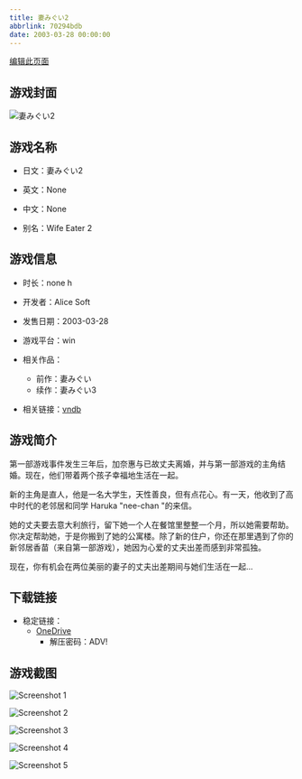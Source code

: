 ```yaml
---
title: 妻みぐい2
abbrlink: 70294bdb
date: 2003-03-28 00:00:00
---
```

[编辑此页面](https://github.com/ACG-3/ADV3-source/blob/main/source/_posts/games/%E5%A6%BB%E3%81%BF%E3%81%90%E3%81%84.md)

## 游戏封面

![妻みぐい2](https://pan.timero.xyz/onedrive/img_lib_001/%E5%A6%BB%E3%81%BF%E3%81%90%E3%81%84_cover.avif)


## 游戏名称

- 日文：妻みぐい2
- 英文：None
- 中文：None

- 别名：Wife Eater 2


## 游戏信息

- 时长：none h
- 开发者：Alice Soft
- 发售日期：2003-03-28
- 游戏平台：win
- 相关作品：
   - 前作：妻みぐい
   - 续作：妻みぐい3

- 相关链接：[vndb](https://vndb.org/v1110)


## 游戏简介

第一部游戏事件发生三年后，加奈惠与已故丈夫离婚，并与第一部游戏的主角结婚。现在，他们带着两个孩子幸福地生活在一起。

 新的主角是直人，他是一名大学生，天性善良，但有点花心。有一天，他收到了高中时代的老邻居和同学 Haruka "nee-chan "的来信。

她的丈夫要去意大利旅行，留下她一个人在餐馆里整整一个月，所以她需要帮助。
你决定帮助她，于是你搬到了她的公寓楼。除了新的住户，你还在那里遇到了你的新邻居香苗（来自第一部游戏），她因为心爱的丈夫出差而感到非常孤独。

现在，你有机会在两位美丽的妻子的丈夫出差期间与她们生活在一起...


## 下载链接

- 稳定链接：
    - [OneDrive](https://pan.timero.xyz/onedrive/adv_lib_001/%E5%A6%BB%E3%81%BF%E3%81%90%E3%81%84)
        - 解压密码：ADV!



## 游戏截图


![Screenshot 1](https://pan.timero.xyz/onedrive/img_lib_001/%E5%A6%BB%E3%81%BF%E3%81%90%E3%81%84_Screenshot_1.avif)

![Screenshot 2](https://pan.timero.xyz/onedrive/img_lib_001/%E5%A6%BB%E3%81%BF%E3%81%90%E3%81%84_Screenshot_2.avif)

![Screenshot 3](https://pan.timero.xyz/onedrive/img_lib_001/%E5%A6%BB%E3%81%BF%E3%81%90%E3%81%84_Screenshot_3.avif)

![Screenshot 4](https://pan.timero.xyz/onedrive/img_lib_001/%E5%A6%BB%E3%81%BF%E3%81%90%E3%81%84_Screenshot_4.avif)

![Screenshot 5](https://pan.timero.xyz/onedrive/img_lib_001/%E5%A6%BB%E3%81%BF%E3%81%90%E3%81%84_Screenshot_5.avif)


